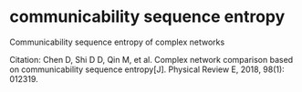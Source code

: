 # communicability sequence entropy
Communicability sequence entropy of complex networks

Citation:
Chen D, Shi D D, Qin M, et al. Complex network comparison based on communicability sequence entropy[J]. Physical Review E, 2018, 98(1): 012319.
